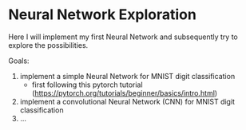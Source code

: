 # Neural Network Exploration
Here I will implement my first Neural Network and subsequently try to explore the possibilities.

Goals:
1. implement a simple Neural Network for MNIST digit classification
   - first following this pytorch tutorial (https://pytorch.org/tutorials/beginner/basics/intro.html)
2. implement a convolutional Neural Network (CNN) for MNIST digit classification
3. ...
